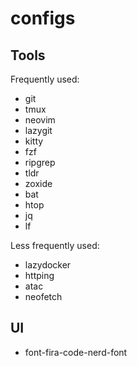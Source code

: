 # configs

## Tools

Frequently used:

- git
- tmux
- neovim
- lazygit
- kitty
- fzf
- ripgrep
- tldr
- zoxide
- bat
- htop
- jq
- lf

Less frequently used:

- lazydocker
- httping
- atac
- neofetch

## UI

- font-fira-code-nerd-font
